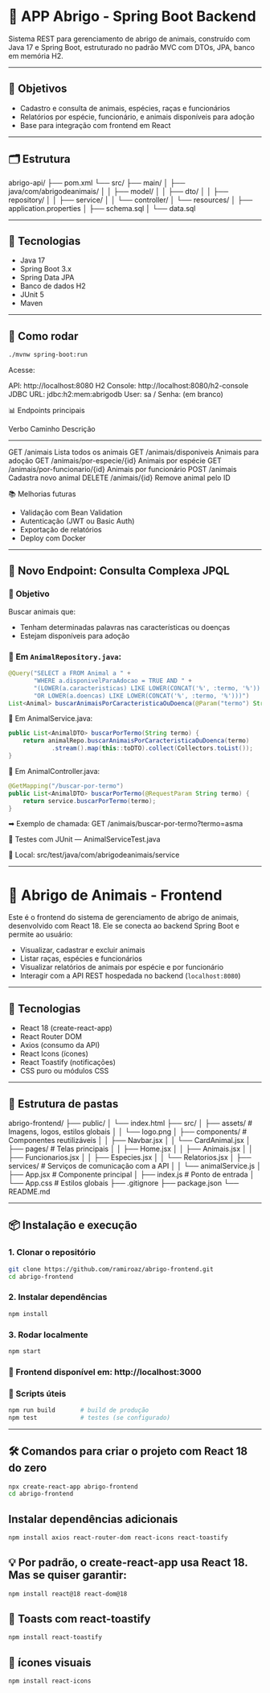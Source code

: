 # 🐾 APP Abrigo - Spring Boot Backend

Sistema REST para gerenciamento de abrigo de animais, construído com Java 17 e Spring Boot, estruturado no padrão MVC com DTOs, JPA, banco em memória H2.

---

## 🎯 Objetivos

- Cadastro e consulta de animais, espécies, raças e funcionários
- Relatórios por espécie, funcionário, e animais disponíveis para adoção
- Base para integração com frontend em React

---

## 🗂️ Estrutura

abrigo-api/
 ├── pom.xml
 └── src/
  ├── main/
  │ ├── java/com/abrigodeanimais/
  │ │ ├── model/
  │ │ ├── dto/
  │ │ ├── repository/
  │ │ ├── service/
  │ │ └── controller/
  │ └── resources/
  │ ├── application.properties
  │ ├── schema.sql
  │ └── data.sql


---

## 🔧 Tecnologias

- Java 17
- Spring Boot 3.x
- Spring Data JPA
- Banco de dados H2
- JUnit 5
- Maven

---

## 🧪 Como rodar

```bash
./mvnw spring-boot:run
```

Acesse:

API: http://localhost:8080
H2 Console: http://localhost:8080/h2-console
JDBC URL: jdbc:h2:mem:abrigodb
User: sa / Senha: (em branco)

📊 Endpoints principais

Verbo	Caminho	        Descrição
-----   -------         ---------
GET	    /animais	                    Lista todos os animais
GET	    /animais/disponiveis	        Animais para adoção
GET	    /animais/por-especie/{id}	    Animais por espécie
GET	    /animais/por-funcionario/{id}	Animais por funcionário
POST	/animais	                    Cadastra novo animal
DELETE	/animais/{id}	                Remove animal pelo ID

📚 Melhorias futuras
* Validação com Bean Validation
* Autenticação (JWT ou Basic Auth)
* Exportação de relatórios
* Deploy com Docker


---

## 🧠 Novo Endpoint: Consulta Complexa JPQL

### 🔎 Objetivo  
Buscar animais que:

- Tenham determinadas palavras nas características ou doenças
- Estejam disponíveis para adoção

### 📄 Em `AnimalRepository.java`:

```java
@Query("SELECT a FROM Animal a " +
       "WHERE a.disponivelParaAdocao = TRUE AND " +
       "(LOWER(a.caracteristicas) LIKE LOWER(CONCAT('%', :termo, '%')) " +
       "OR LOWER(a.doencas) LIKE LOWER(CONCAT('%', :termo, '%')))")
List<Animal> buscarAnimaisPorCaracteristicaOuDoenca(@Param("termo") String termo);
```

📄 Em AnimalService.java:
```java
public List<AnimalDTO> buscarPorTermo(String termo) {
    return animalRepo.buscarAnimaisPorCaracteristicaOuDoenca(termo)
            .stream().map(this::toDTO).collect(Collectors.toList());
}
```

📄 Em AnimalController.java:
```java
@GetMapping("/buscar-por-termo")
public List<AnimalDTO> buscarPorTermo(@RequestParam String termo) {
    return service.buscarPorTermo(termo);
}
```

➡ Exemplo de chamada: GET /animais/buscar-por-termo?termo=asma

🧪 Testes com JUnit — AnimalServiceTest.java

📁 Local: src/test/java/com/abrigodeanimais/service


*****************************************

# 🐶 Abrigo de Animais - Frontend

Este é o frontend do sistema de gerenciamento de abrigo de animais, desenvolvido com React 18. Ele se conecta ao backend Spring Boot e permite ao usuário:

- Visualizar, cadastrar e excluir animais
- Listar raças, espécies e funcionários
- Visualizar relatórios de animais por espécie e por funcionário
- Interagir com a API REST hospedada no backend (`localhost:8080`)

---

## 🚀 Tecnologias

- React 18 (create-react-app)
- React Router DOM
- Axios (consumo da API)
- React Icons (ícones)
- React Toastify (notificações)
- CSS puro ou módulos CSS

---

## 📂 Estrutura de pastas

abrigo-frontend/
 ├── public/
 │ └── index.html
 ├── src/ 
 │ ├── assets/ # Imagens, logos, estilos globais 
 │ │ └── logo.png 
 │ ├── components/ # Componentes reutilizáveis 
 │ │ ├── Navbar.jsx 
 │ │ └── CardAnimal.jsx 
 │ ├── pages/ # Telas principais 
 │ │ ├── Home.jsx 
 │ │ ├── Animais.jsx 
 │ │ ├── Funcionarios.jsx 
 │ │ ├── Especies.jsx 
 │ │ └── Relatorios.jsx 
 │ ├── services/ # Serviços de comunicação com a API 
 │ │ └── animalService.js 
 │ ├── App.jsx # Componente principal 
 │ ├── index.js # Ponto de entrada 
 │ └── App.css # Estilos globais 
 ├── .gitignore 
 ├── package.json 
 └── README.md


---

## 📦 Instalação e execução

### 1. Clonar o repositório

```bash
git clone https://github.com/ramiroaz/abrigo-frontend.git
cd abrigo-frontend
```

### 2. Instalar dependências
```bash
npm install
```

### 3. Rodar localmente
```bash
npm start
```

### 🚀 Frontend disponível em: http://localhost:3000 

### 🧪 Scripts úteis
```bash
npm run build       # build de produção
npm test            # testes (se configurado)
```

---

## 🛠️ Comandos para criar o projeto com React 18 do zero

```bash
npx create-react-app abrigo-frontend
cd abrigo-frontend
```

## Instalar dependências adicionais
```bash
npm install axios react-router-dom react-icons react-toastify
```

## 💡 Por padrão, o create-react-app usa React 18. Mas se quiser garantir:
```bash
npm install react@18 react-dom@18
```

## 🔔 Toasts com react-toastify
```bash
npm install react-toastify
```

## 🔔 ícones visuais
```bash
npm install react-icons
```

